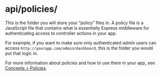 # api/policies/

This is the folder you will store your &ldquo;policy&rdquo; files in.  A policy file is a JavaScript file that contains what is essentially Express middleware for authenticating access to controller actions in your app.

For example, if you want to make sure only authenticated admin users can access `http://yourapp.com/admin/dashboard`, this is the folder you would put that logic in.

For more information about policies and how to use them in your app, see [Concepts > Policies](https://sailsjs.com/documentation/concepts/policies).

<docmeta name="displayName" value="policies">

